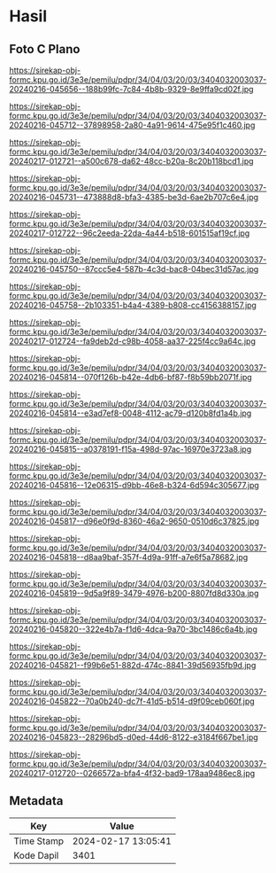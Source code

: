 # Hasil

## Foto C Plano

https://sirekap-obj-formc.kpu.go.id/3e3e/pemilu/pdpr/34/04/03/20/03/3404032003037-20240216-045656--188b99fc-7c84-4b8b-9329-8e9ffa9cd02f.jpg

https://sirekap-obj-formc.kpu.go.id/3e3e/pemilu/pdpr/34/04/03/20/03/3404032003037-20240216-045712--37898958-2a80-4a91-9614-475e95f1c460.jpg

https://sirekap-obj-formc.kpu.go.id/3e3e/pemilu/pdpr/34/04/03/20/03/3404032003037-20240217-012721--a500c678-da62-48cc-b20a-8c20b118bcd1.jpg

https://sirekap-obj-formc.kpu.go.id/3e3e/pemilu/pdpr/34/04/03/20/03/3404032003037-20240216-045731--473888d8-bfa3-4385-be3d-6ae2b707c6e4.jpg

https://sirekap-obj-formc.kpu.go.id/3e3e/pemilu/pdpr/34/04/03/20/03/3404032003037-20240217-012722--96c2eeda-22da-4a44-b518-601515af19cf.jpg

https://sirekap-obj-formc.kpu.go.id/3e3e/pemilu/pdpr/34/04/03/20/03/3404032003037-20240216-045750--87ccc5e4-587b-4c3d-bac8-04bec31d57ac.jpg

https://sirekap-obj-formc.kpu.go.id/3e3e/pemilu/pdpr/34/04/03/20/03/3404032003037-20240216-045758--2b103351-b4a4-4389-b808-cc4156388157.jpg

https://sirekap-obj-formc.kpu.go.id/3e3e/pemilu/pdpr/34/04/03/20/03/3404032003037-20240217-012724--fa9deb2d-c98b-4058-aa37-225f4cc9a64c.jpg

https://sirekap-obj-formc.kpu.go.id/3e3e/pemilu/pdpr/34/04/03/20/03/3404032003037-20240216-045814--070f126b-b42e-4db6-bf87-f8b59bb2071f.jpg

https://sirekap-obj-formc.kpu.go.id/3e3e/pemilu/pdpr/34/04/03/20/03/3404032003037-20240216-045814--e3ad7ef8-0048-4112-ac79-d120b8fd1a4b.jpg

https://sirekap-obj-formc.kpu.go.id/3e3e/pemilu/pdpr/34/04/03/20/03/3404032003037-20240216-045815--a0378191-f15a-498d-97ac-16970e3723a8.jpg

https://sirekap-obj-formc.kpu.go.id/3e3e/pemilu/pdpr/34/04/03/20/03/3404032003037-20240216-045816--12e06315-d9bb-46e8-b324-6d594c305677.jpg

https://sirekap-obj-formc.kpu.go.id/3e3e/pemilu/pdpr/34/04/03/20/03/3404032003037-20240216-045817--d96e0f9d-8360-46a2-9650-0510d6c37825.jpg

https://sirekap-obj-formc.kpu.go.id/3e3e/pemilu/pdpr/34/04/03/20/03/3404032003037-20240216-045818--d8aa9baf-357f-4d9a-91ff-a7e6f5a78682.jpg

https://sirekap-obj-formc.kpu.go.id/3e3e/pemilu/pdpr/34/04/03/20/03/3404032003037-20240216-045819--9d5a9f89-3479-4976-b200-8807fd8d330a.jpg

https://sirekap-obj-formc.kpu.go.id/3e3e/pemilu/pdpr/34/04/03/20/03/3404032003037-20240216-045820--322e4b7a-f1d6-4dca-9a70-3bc1486c6a4b.jpg

https://sirekap-obj-formc.kpu.go.id/3e3e/pemilu/pdpr/34/04/03/20/03/3404032003037-20240216-045821--f99b6e51-882d-474c-8841-39d56935fb9d.jpg

https://sirekap-obj-formc.kpu.go.id/3e3e/pemilu/pdpr/34/04/03/20/03/3404032003037-20240216-045822--70a0b240-dc7f-41d5-b514-d9f09ceb060f.jpg

https://sirekap-obj-formc.kpu.go.id/3e3e/pemilu/pdpr/34/04/03/20/03/3404032003037-20240216-045823--28296bd5-d0ed-44d6-8122-e3184f667be1.jpg

https://sirekap-obj-formc.kpu.go.id/3e3e/pemilu/pdpr/34/04/03/20/03/3404032003037-20240217-012720--0266572a-bfa4-4f32-bad9-178aa9486ec8.jpg


## Metadata

| Key        | Value               |
| ---------- | ------------------- |
| Time Stamp | 2024-02-17 13:05:41 |
| Kode Dapil | 3401                |



